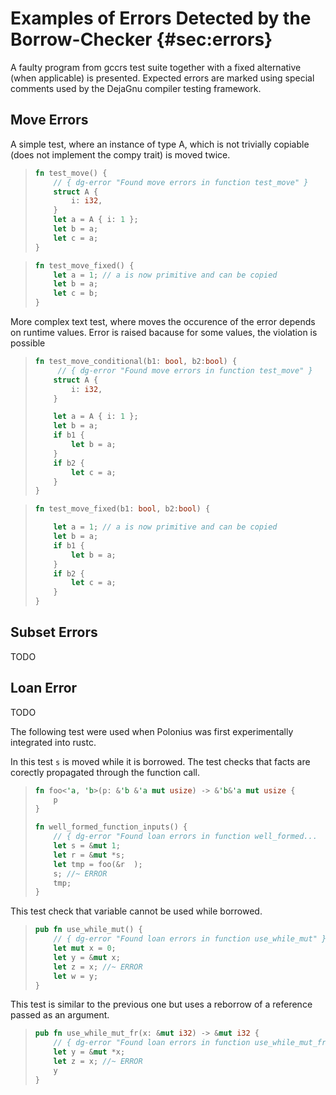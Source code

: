 # Examples of Errors Detected by the Borrow-Checker {#sec:errors}

A faulty program from gccrs test suite together with a fixed alternative (when applicable) is presented. Expected errors are marked using special comments used by the DejaGnu compiler testing framework.

## Move Errors

A simple test, where an instance of type A, which is not trivially copiable (does not implement the compy trait) is moved twice.

> ```rust
> fn test_move() {
>     // { dg-error "Found move errors in function test_move" }
>     struct A {
>         i: i32,
>     }
>     let a = A { i: 1 };
>     let b = a;
>     let c = a;
> }
> ```

> ```rust
> fn test_move_fixed() {
>     let a = 1; // a is now primitive and can be copied
>     let b = a;
>     let c = b;
> }
> ```

More complex text test, where moves the occurence of the error depends on runtime values. Error is raised bacause for some values, the violation is possible

> ```rust
> fn test_move_conditional(b1: bool, b2:bool) {
>      // { dg-error "Found move errors in function test_move" }
>     struct A {
>         i: i32,
>     }
> 
>     let a = A { i: 1 };
>     let b = a;
>     if b1 {
>         let b = a;
>     }
>     if b2 {
>         let c = a;
>     }
> }
> ```

> ```rust
> fn test_move_fixed(b1: bool, b2:bool) {
> 
>     let a = 1; // a is now primitive and can be copied
>     let b = a;
>     if b1 {
>         let b = a;
>     }
>     if b2 {
>         let c = a;
>     }
> }
> ```

## Subset Errors

TODO

## Loan Error

TODO

The following test were used when Polonius was first experimentally integrated into rustc.

In this test `s` is moved while it is borrowed. The test checks that facts are corectly propagated through the function call.

> ```rust
> fn foo<'a, 'b>(p: &'b &'a mut usize) -> &'b&'a mut usize {
>     p
> }
> 
> fn well_formed_function_inputs() {
>     // { dg-error "Found loan errors in function well_formed...
>     let s = &mut 1;
>     let r = &mut *s;
>     let tmp = foo(&r  );
>     s; //~ ERROR
>     tmp;
> }
> ```

This test check that variable cannot be used while borrowed.

> ```rust
> pub fn use_while_mut() {
>     // { dg-error "Found loan errors in function use_while_mut" }
>     let mut x = 0;
>     let y = &mut x;
>     let z = x; //~ ERROR
>     let w = y;
> }
> ```

This test is similar to the previous one but uses a reborrow of a reference passed as an argument.

> ```rust
> pub fn use_while_mut_fr(x: &mut i32) -> &mut i32 { 
>     // { dg-error "Found loan errors in function use_while_mut_fr" }
>     let y = &mut *x;
>     let z = x; //~ ERROR
>     y
> }
>```